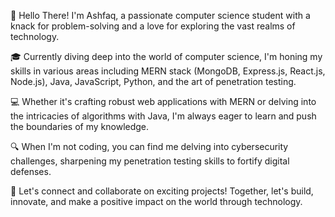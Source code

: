 👋 Hello There! I'm Ashfaq, a passionate computer science student with a knack for problem-solving and a love for exploring the vast realms of technology.

🎓 Currently diving deep into the world of computer science, I'm honing my skills in various areas including MERN stack (MongoDB, Express.js, React.js, Node.js), Java, JavaScript, Python, and the art of penetration testing.

💻 Whether it's crafting robust web applications with MERN or delving into the intricacies of algorithms with Java, I'm always eager to learn and push the boundaries of my knowledge.

🔍 When I'm not coding, you can find me delving into cybersecurity challenges, sharpening my penetration testing skills to fortify digital defenses.

🌟 Let's connect and collaborate on exciting projects! Together, let's build, innovate, and make a positive impact on the world through technology.
